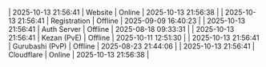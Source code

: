 | 2025-10-13 21:56:41 | Website | Online | 2025-10-13 21:56:38 |
| 2025-10-13 21:56:41 | Registration | Offline | 2025-09-09 16:40:23 |
| 2025-10-13 21:56:41 | Auth Server | Offline | 2025-08-18 09:33:31 |
| 2025-10-13 21:56:41 | Kezan (PvE) | Offline | 2025-10-11 12:51:30 |
| 2025-10-13 21:56:41 | Gurubashi (PvP) | Offline | 2025-08-23 21:44:06 |
| 2025-10-13 21:56:41 | Cloudflare | Online | 2025-10-13 21:56:38 |
